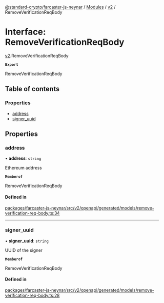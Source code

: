 [@standard-crypto/farcaster-js-neynar](../README.md) / [Modules](../modules.md) / [v2](../modules/v2.md) / RemoveVerificationReqBody

# Interface: RemoveVerificationReqBody

[v2](../modules/v2.md).RemoveVerificationReqBody

**`Export`**

RemoveVerificationReqBody

## Table of contents

### Properties

- [address](v2.RemoveVerificationReqBody.md#address)
- [signer\_uuid](v2.RemoveVerificationReqBody.md#signer_uuid)

## Properties

### address

• **address**: `string`

Ethereum address

**`Memberof`**

RemoveVerificationReqBody

#### Defined in

[packages/farcaster-js-neynar/src/v2/openapi/generated/models/remove-verification-req-body.ts:34](https://github.com/standard-crypto/farcaster-js/blob/main/packages/farcaster-js-neynar/src/v2/openapi/generated/models/remove-verification-req-body.ts#L34)

___

### signer\_uuid

• **signer\_uuid**: `string`

UUID of the signer

**`Memberof`**

RemoveVerificationReqBody

#### Defined in

[packages/farcaster-js-neynar/src/v2/openapi/generated/models/remove-verification-req-body.ts:28](https://github.com/standard-crypto/farcaster-js/blob/main/packages/farcaster-js-neynar/src/v2/openapi/generated/models/remove-verification-req-body.ts#L28)
